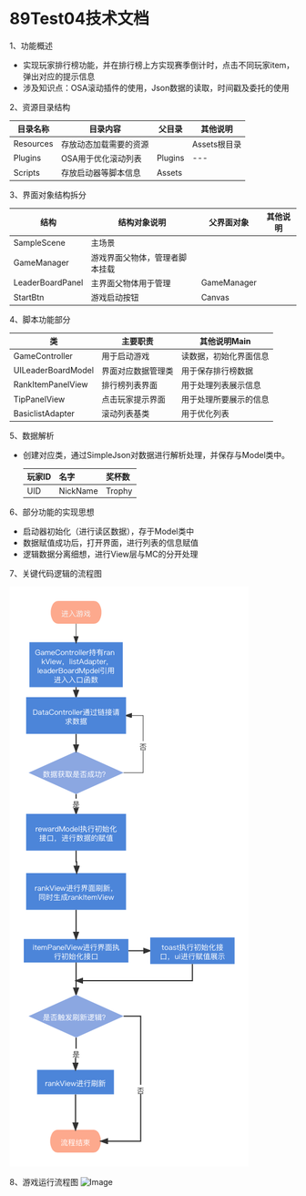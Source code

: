 # 89Test04技术文档

1、功能概述

- 实现玩家排行榜功能，并在排行榜上方实现赛季倒计时，点击不同玩家item，弹出对应的提示信息
- 涉及知识点：OSA滚动插件的使用，Json数据的读取，时间戳及委托的使用



2、资源目录结构

| 目录名称  | 目录内容               | 父目录  | 其他说明     |
| --------- | ---------------------- | ------- | ------------ |
| Resources | 存放动态加载需要的资源 |         | Assets根目录 |
| Plugins   | OSA用于优化滚动列表    | Plugins | ---          |
| Scripts   | 存放启动器等脚本信息   | Assets  |              |



3、界面对象结构拆分

| 结构             | 结构对象说明                   | 父界面对象  | 其他说明 |
| ---------------- | ------------------------------ | ----------- | -------- |
| SampleScene      | 主场景                         |             |          |
| GameManager      | 游戏界面父物体，管理者脚本挂载 |             |          |
| LeaderBoardPanel | 主界面父物体用于管理           | GameManager |          |
| StartBtn         | 游戏启动按钮                   | Canvas      |          |



4、脚本功能部分

| 类                 | 主要职责           | 其他说明Main           |
| ------------------ | ------------------ | ---------------------- |
| GameController     | 用于启动游戏       | 读数据，初始化界面信息 |
| UILeaderBoardModel | 界面对应数据管理类 | 用于保存排行榜数据     |
| RankItemPanelView  | 排行榜列表界面     | 用于处理列表展示信息   |
| TipPanelView       | 点击玩家提示界面   | 用于处理所要展示的信息 |
| BasiclistAdapter   | 滚动列表基类       | 用于优化列表           |



5、数据解析

- 创建对应类，通过SimpleJson对数据进行解析处理，并保存与Model类中。

  | 玩家ID | 名字     | 奖杯数 |
  | ------ | -------- | ------ |
  | UID    | NickName | Trophy |
  
  

6、部分功能的实现思想

- 启动器初始化（进行读区数据），存于Model类中
- 数据赋值成功后，打开界面，进行列表的信息赋值
- 逻辑数据分离细想，进行View层与MC的分开处理



7、关键代码逻辑的流程图

![Image](https://github.com/89trillion-songjunbo/89Test04_New/blob/main/89Test04%20脚本流程图.png)


8、游戏运行流程图
![Image](https://github.com/89trillion-songjunbo/89Test03/blob/master/89Test03.png)




